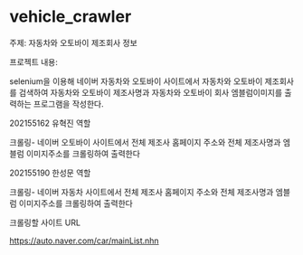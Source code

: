 # vehicle_crawler
주제: 자동차와 오토바이 제조회사 정보



프로젝트 내용:

selenium을 이용해 네이버 자동차와 오토바이 사이트에서 자동차와 오토바이 제조회사를 검색하여  자동차와 오토바이 제조사명과 자동차와 오토바이 회사 엠블럼이미지를 출력하는 프로그램을 작성한다.

202155162 유혁진 역할

크롤링- 네이버 오토바이 사이트에서 전체 제조사 홈페이지 주소와 전체 제조사명과 엠블럼 이미지주소를 크롤링하여 출력한다

202155190 한성문 역할

크롤링- 네이버 자동차 사이트에서 전체 제조사 홈페이지 주소와 전체 제조사명과 엠블럼 이미지주소를 크롤링하여 출력한다


크롤링할 사이트 URL

https://auto.naver.com/car/mainList.nhn
